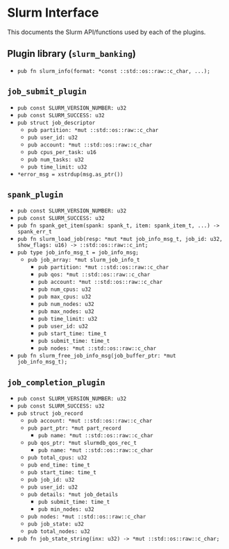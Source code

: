 # Slurm Interface
This documents the Slurm API/functions used by each of the plugins.

## Plugin library (`slurm_banking`)
- `pub fn slurm_info(format: *const ::std::os::raw::c_char, ...);`

## `job_submit_plugin`
- `pub const SLURM_VERSION_NUMBER: u32`
- `pub const SLURM_SUCCESS: u32`
- `pub struct job_descriptor`
  - `pub partition: *mut ::std::os::raw::c_char`
  - `pub user_id: u32`
  - `pub account: *mut ::std::os::raw::c_char`
  - `pub cpus_per_task: u16`
  - `pub num_tasks: u32`
  - `pub time_limit: u32`
- `*error_msg = xstrdup(msg.as_ptr())`

## `spank_plugin`
- `pub const SLURM_VERSION_NUMBER: u32`
- `pub const SLURM_SUCCESS: u32`
- `pub fn spank_get_item(spank: spank_t, item: spank_item_t, ...) -> spank_err_t`
- `pub fn slurm_load_job(resp: *mut *mut job_info_msg_t, job_id: u32, show_flags: u16) -> ::std::os::raw::c_int;`
- `pub type job_info_msg_t = job_info_msg;`
  - `pub job_array: *mut slurm_job_info_t`
    - `pub partition: *mut ::std::os::raw::c_char`
    - `pub qos: *mut ::std::os::raw::c_char`
    - `pub account: *mut ::std::os::raw::c_char`
    - `pub num_cpus: u32`
    - `pub max_cpus: u32`
    - `pub num_nodes: u32`
    - `pub max_nodes: u32`
    - `pub time_limit: u32`
    - `pub user_id: u32`
    - `pub start_time: time_t`
    - `pub submit_time: time_t`
    - `pub nodes: *mut ::std::os::raw::c_char`
- `pub fn slurm_free_job_info_msg(job_buffer_ptr: *mut job_info_msg_t);`

## `job_completion_plugin`
- `pub const SLURM_VERSION_NUMBER: u32`
- `pub const SLURM_SUCCESS: u32`
- `pub struct job_record`
  - `pub account: *mut ::std::os::raw::c_char`
  - `pub part_ptr: *mut part_record`
    - `pub name: *mut ::std::os::raw::c_char`
  - `pub qos_ptr: *mut slurmdb_qos_rec_t`
    - `pub name: *mut ::std::os::raw::c_char`
  - `pub total_cpus: u32`
  - `pub end_time: time_t`
  - `pub start_time: time_t`
  - `pub job_id: u32`
  - `pub user_id: u32`
  - `pub details: *mut job_details`
    - `pub submit_time: time_t`
    - `pub min_nodes: u32`
  - `pub nodes: *mut ::std::os::raw::c_char`
  - `pub job_state: u32`
  - `pub total_nodes: u32`
- `pub fn job_state_string(inx: u32) -> *mut ::std::os::raw::c_char;`
